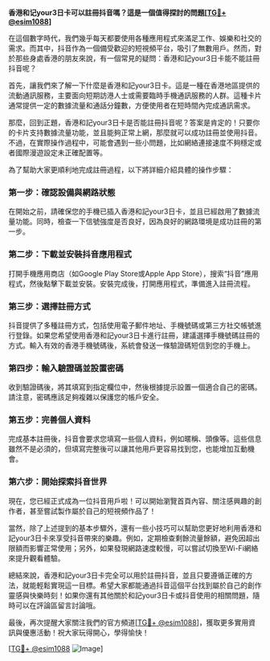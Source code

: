**香港和记your3日卡可以註冊抖音嗎？這是一個值得探討的問題[[TG💪+ @esim1088](https://t.me/s/esim1088)]**

在這個數字時代，我們幾乎每天都要使用各種應用程式來滿足工作、娛樂和社交的需求。而其中，抖音作為一個備受歡迎的短視頻平台，吸引了無數用戶。然而，對於那些身處香港的朋友來說，有一個常見的疑問：香港和記your3日卡能不能註冊抖音呢？

首先，讓我們來了解一下什麼是香港和記your3日卡。這是一種在香港地區提供的流動通訊服務，主要面向短期訪港人士或需要臨時手機通訊服務的人群。這種卡片通常提供一定的數據流量和通話分鐘數，方便使用者在短時間內完成通訊需求。

那麼，回到正題，香港和記your3日卡是否能註冊抖音呢？答案是肯定的！只要你的卡片支持數據流量功能，並且能夠正常上網，那麼就可以成功註冊並使用抖音。不過，在實際操作過程中，可能會遇到一些小問題，比如網絡連接速度不夠穩定或者國際漫遊設定未正確配置等。

為了幫助大家更順利地完成註冊過程，以下將詳細介紹具體的操作步驟：

### 第一步：確認設備與網路狀態

在開始之前，請確保您的手機已插入香港和記your3日卡，並且已經啟用了數據流量功能。同時，檢查一下信號強度是否良好，因為良好的網路環境是成功註冊的第一步。

### 第二步：下載並安裝抖音應用程式

打開手機應用商店（如Google Play Store或Apple App Store），搜索“抖音”應用程式，然後點擊下載並安裝。安裝完成後，打開應用程式，準備進入註冊流程。

### 第三步：選擇註冊方式

抖音提供了多種註冊方式，包括使用電子郵件地址、手機號碼或第三方社交帳號進行登錄。如果您希望使用香港和記your3日卡進行註冊，建議選擇手機號碼註冊的方式。輸入有效的香港手機號碼後，系統會發送一條驗證碼短信到您的手機上。

### 第四步：輸入驗證碼並設置密碼

收到驗證碼後，將其填寫到指定欄位中，然後根據提示設置一個適合自己的密碼。請注意，密碼應該足夠複雜以保護您的帳戶安全。

### 第五步：完善個人資料

完成基本註冊後，抖音會要求您填寫一些個人資料，例如暱稱、頭像等。這些信息雖然不是必須的，但填寫完整後可以讓其他用戶更容易找到您，也能增加互動機會。

### 第六步：開始探索抖音世界

現在，您已經正式成為一位抖音用戶啦！可以開始瀏覽首頁內容、關注感興趣的創作者，甚至嘗試製作屬於自己的短視頻作品了！

當然，除了上述提到的基本步驟外，還有一些小技巧可以幫助您更好地利用香港和記your3日卡來享受抖音帶來的樂趣。例如，定期檢查剩餘流量餘額，避免因超出限額而影響正常使用；另外，如果發現網路速度較慢，可以嘗試切換至Wi-Fi網絡來提升觀看體驗。

總結來說，香港和記your3日卡完全可以用於註冊抖音，並且只要遵循正確的方法，就能輕鬆實現這一目標。希望大家都能通過抖音這個平台找到屬於自己的創作靈感與快樂時刻！如果你還有其他關於和記your3日卡或抖音使用的相關問題，隨時可以在評論區留言討論哦。

最後，再次提醒大家關注我們的官方頻道[[TG💪+ @esim1088](https://t.me/s/esim1088)]，獲取更多實用資訊與優惠活動！祝大家玩得開心，學得愉快！

[[TG💪+ @esim1088](https://t.me/s/esim1088) ![Image](https://i.postimg.cc/4NQfJmqS/Snipaste-2025-05-13-00-14-12.png)]